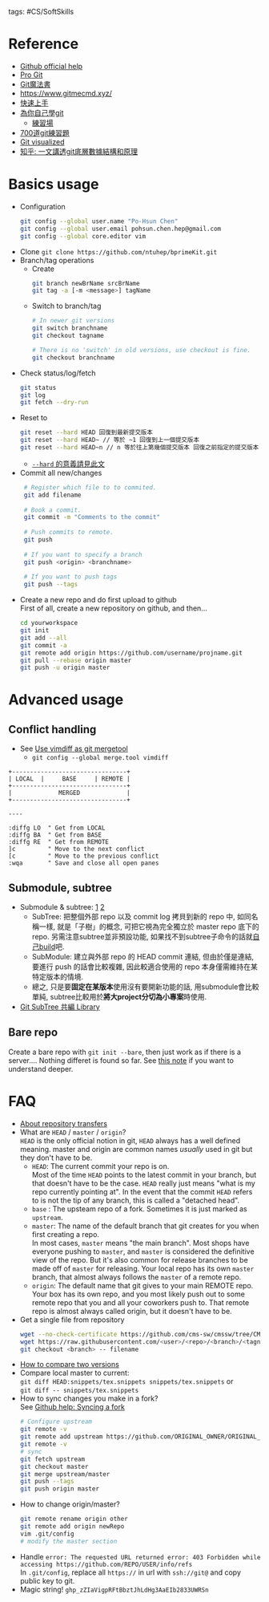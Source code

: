 tags: #CS/SoftSkills 

# Reference 

* [Github official help](https://help.github.com/en)
* [Pro Git](https://git-scm.com/book)
* [Git魔法書](http://www-cs-students.stanford.edu/~blynn/gitmagic/intl/zh_tw/)
* https://www.gitmecmd.xyz/
* [快速上手](https://zlargon.gitbooks.io/git-tutorial/content/)
* [為你自己學git](https://gitbook.tw/)
    * [練習場](https://gitbook.tw/playground)
* [700道git練習題](https://hackmd.io/6cgdNTXCS4O9COMTCGW5jA?view)
* [Git visualized](https://dev.to/lydiahallie/cs-visualized-useful-git-commands-37p1)
* [知乎: 一文講透git底層數據結構和原理](https://zhuanlan.zhihu.com/p/296780372)

# Basics usage

* Configuration
    ```bash
    git config --global user.name "Po-Hsun Chen"
    git config --global user.email pohsun.chen.hep@gmail.com
    git config --global core.editor vim
    ```
* Clone
    `git clone https://github.com/ntuhep/bprimeKit.git`
* Branch/tag operations
    * Create
        ```bash
        git branch newBrName srcBrName
        git tag -a [-m <message>] tagName
        ```
    * Switch to branch/tag
        ```bash
        # In newer git versions
        git switch branchname
        git checkout tagname
        
        # There is no 'switch' in old versions, use checkout is fine.
        git checkout branchname
        ```
* Check status/log/fetch
    ```bash
    git status
    git log
    git fetch --dry-run
    ```
* Reset to 
    ```bash
    git reset --hard HEAD 回復到最新提交版本
    git reset --hard HEAD~ // 等於 ~1 回復到上一個提交版本
    git reset --hard HEAD~n // n 等於往上第幾個提交版本 回復之前指定的提交版本
    ```
    * [`--hard` 的意義請見此文](https://gitbook.tw/chapters/using-git/reset-commit.html)
* Commit all new/changes
   ```bash
    # Register which file to to commited.
    git add filename
    
    # Book a commit.
    git commit -m "Comments to the commit"
    
    # Push commits to remote.
    git push
    
    # If you want to specify a branch
    git push <origin> <branchname>
    
    # If you want to push tags
    git push --tags
    ```
*   Create a new repo and do first upload to github  
    First of all, create a new repository on github, and then...
    ```bash
    cd yourworkspace
    git init
    git add --all
    git commit -a
    git remote add origin https://github.com/username/projname.git
    git pull --rebase origin master
    git push -u origin master
    ```

# Advanced usage

## Conflict handling  
    
* See [Use vimdiff as git mergetool](https://www.rosipov.com/blog/use-vimdiff-as-git-mergetool/)
    * `git config --global merge.tool vimdiff`

```
+--------------------------------+
| LOCAL  |     BASE     | REMOTE |
+--------------------------------+
|             MERGED             |
+--------------------------------+

----

:diffg LO  " Get from LOCAL
:diffg BA  " Get from BASE
:diffg RE  " Get from REMOTE
]c         " Move to the next conflict
[c         " Move to the previous conflict
:wqa       " Save and close all open panes
```
    
## Submodule, subtree
    
* Submodule & subtree: [1](https://blog.puckwang.com/post/2020/git-submodule-vs-subtree/) [2](https://whchi.github.io/posts/difference-between-subtree-and-submodule/)
    * SubTree: 把整個外部 repo 以及 commit log 拷貝到新的 repo 中, 如同名稱一樣, 就是「子樹」的概念, 可把它視為完全獨立於 master repo 底下的 repo. 另需注意subtree並非預設功能, 如果找不到subtree子命令的話就[自己build](https://github.com/git/git/tree/master/contrib/subtree)吧.
    * SubModule: 建立與外部 repo 的 HEAD commit 連結, 但由於僅是連結, 要進行 push 的話會比較複雜, 因此較適合使用的 repo 本身僅需維持在某特定版本的情境.
    * 總之, 只是要**固定在某版本**使用沒有要開新功能的話, 用submodule會比較單純, subtree比較用於**將大project分切為小專案**時使用.
* [Git SubTree 共編 Library](http://yutin.logdown.com/posts/188306-git-subtree-total-addendum-library)

## Bare repo

Create a bare repo with `git init --bare`, then just work as if there is a server.... Nothing differet is found so far. See [this note](https://hackmd.io/@hbdoy/BJz0V5tv8) if you want to understand deeper.

# FAQ

* [About repository transfers](https://help.github.com/articles/about-repository-transfers/)
* What are `HEAD` / `master` / `origin`?  
    `HEAD` is the only official notion in git, `HEAD` always has a well defined meaning. master and origin are common names *usually* used in git but they don't have to be.
    * `HEAD`:
        The current commit your repo is on.  
        Most of the time `HEAD` points to the latest commit in your branch, but that doesn't have to be the case. `HEAD` really just means "what is my repo currently pointing at". In the event that the commit `HEAD` refers to is not the tip of any branch, this is called a "detached head".
    * `base` : The upsteam repo of a fork. Sometimes it is just marked as `upstream`.
    * `master`: The name of the default branch that git creates for you when first creating a repo.  
        In most cases, `master` means "the main branch". Most shops have everyone pushing to `master`, and `master` is considered the definitive view of the repo. But it's also common for release branches to be made off of `master` for releasing. Your local repo has its own `master` branch, that almost always follows the `master` of a remote repo.
    * `origin`: The default name that git gives to your main REMOTE repo.  
        Your box has its own repo, and you most likely push out to some remote repo that you and all your coworkers push to. That remote repo is almost always called origin, but it doesn't have to be.
* Get a single file from repository
    ```bash
    wget --no-check-certificate https://github.com/cms-sw/cmssw/tree/CMSSW_5_3_X/GeneratorInterface/ExternalDecays/data/Bd_Kstarmumu_Kpi.dec
    wget https://raw.githubusercontent.com/<user>/<repo>/<branch>/<tagname/><filename>
    git checkout <branch> -- filename
    ```
* [How to compare two versions](https://help.github.com/articles/comparing-commits-across-time/)
*   Compare local master to current:  
    `git diff HEAD:snippets/tex.snippets snippets/tex.snippets` or  
    `git diff -- snippets/tex.snippets`
* How to sync changes you make in a fork?  
    See [Github help: Syncing a fork](https://help.github.com/articles/syncing-a-fork/)
    ```bash
    # Configure upstream
    git remote -v
    git remote add upstream https://github.com/ORIGINAL_OWNER/ORIGINAL_REPO.git
    git remote -v 
    # sync
    git fetch upstream
    git checkout master
    git merge upstream/master
    git push --tags
    git push origin master
    ```
* How to change origin/master?
    ```bash
    git remote rename origin other
    git remote add origin newRepo
    vim .git/config
    # modify the master section
    ```
* Handle `error: The requested URL returned error: 403 Forbidden while accessing https://github.com/REPO/USER/info/refs`  
    In `.git/config`, replace all `https://` in url with `ssh://git@` and copy public key to git.   
* Magic string! `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`